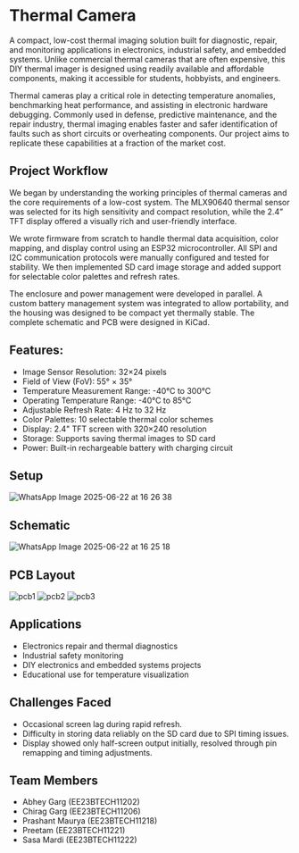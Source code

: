 <h1>
  Thermal Camera
</h1>
A compact, low-cost thermal imaging solution built for diagnostic, repair, and monitoring applications in electronics, industrial safety, and embedded systems. Unlike commercial thermal cameras that are often expensive, this DIY thermal imager is designed using readily available and affordable components, making it accessible for students, hobbyists, and engineers.

Thermal cameras play a critical role in detecting temperature anomalies, benchmarking heat performance, and assisting in electronic hardware debugging. Commonly used in defense, predictive maintenance, and the repair industry, thermal imaging enables faster and safer identification of faults such as short circuits or overheating components. Our project aims to replicate these capabilities at a fraction of the market cost.

<h2>Project Workflow </h2>

We began by understanding the working principles of thermal cameras and the core requirements of a low-cost system. The MLX90640 thermal sensor was selected for its high sensitivity and compact resolution, while the 2.4” TFT display offered a visually rich and user-friendly interface.

We wrote firmware from scratch to handle thermal data acquisition, color mapping, and display control using an ESP32 microcontroller. All SPI and I2C communication protocols were manually configured and tested for stability. We then implemented SD card image storage and added support for selectable color palettes and refresh rates.

The enclosure and power management were developed in parallel. A custom battery management system was integrated to allow portability, and the housing was designed to be compact yet thermally stable. The complete schematic and PCB were designed in KiCad.

<h2>
Features:
</h2>

- Image Sensor Resolution: 32×24 pixels
- Field of View (FoV): 55° × 35°
- Temperature Measurement Range: -40°C to 300°C
- Operating Temperature Range: -40°C to 85°C
- Adjustable Refresh Rate: 4 Hz to 32 Hz
- Color Palettes: 10 selectable thermal color schemes
- Display: 2.4" TFT screen with 320×240 resolution
- Storage: Supports saving thermal images to SD card
- Power: Built-in rechargeable battery with charging circuit


<h2>Setup</h2>

![WhatsApp Image 2025-06-22 at 16 26 38](https://github.com/user-attachments/assets/1e8768ed-6d3a-4f66-9dd8-91ff530ea7c5)

<h2>Schematic</h2>

![WhatsApp Image 2025-06-22 at 16 25 18](https://github.com/user-attachments/assets/65ad85ee-184b-42cb-ac40-4695d1b9c40d)

<h2>PCB Layout </h2>

![pcb1](https://github.com/user-attachments/assets/de7cf788-f19d-4a72-8f52-c36841873612)
![pcb2](https://github.com/user-attachments/assets/67eb05c0-93dc-49ad-bdf6-afdffa7c7f62)
![pcb3](https://github.com/user-attachments/assets/4c519ef6-7281-4e9a-af50-b7df18d0dccb)


<h2>Applications</h2>

- Electronics repair and thermal diagnostics
- Industrial safety monitoring
- DIY electronics and embedded systems projects
- Educational use for temperature visualization

<h2>Challenges Faced</h2>
 
- Occasional screen lag during rapid refresh.
- Difficulty in storing data reliably on the SD card due to SPI timing issues.
- Display showed only half-screen output initially, resolved through pin remapping and timing adjustments.

<h2>Team Members</h2>

- Abhey Garg (EE23BTECH11202)
- Chirag Garg (EE23BTECH11206)
- Prashant Maurya (EE23BTECH11218)
- Preetam (EE23BTECH11221)
- Sasa Mardi (EE23BTECH11222)

